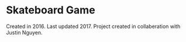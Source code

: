 # Skateboard Game

Created in 2016. Last updated 2017.
Project created in collaberation with Justin Nguyen.
